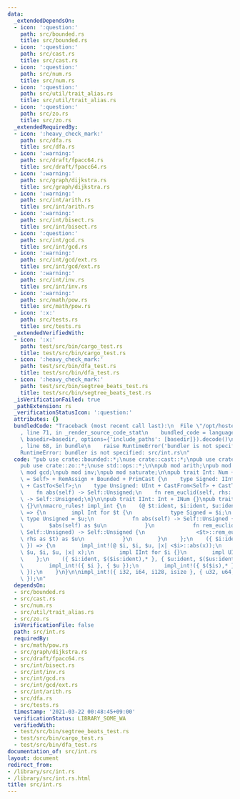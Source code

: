 ```yaml
---
data:
  _extendedDependsOn:
  - icon: ':question:'
    path: src/bounded.rs
    title: src/bounded.rs
  - icon: ':question:'
    path: src/cast.rs
    title: src/cast.rs
  - icon: ':question:'
    path: src/num.rs
    title: src/num.rs
  - icon: ':question:'
    path: src/util/trait_alias.rs
    title: src/util/trait_alias.rs
  - icon: ':question:'
    path: src/zo.rs
    title: src/zo.rs
  _extendedRequiredBy:
  - icon: ':heavy_check_mark:'
    path: src/dfa.rs
    title: src/dfa.rs
  - icon: ':warning:'
    path: src/draft/fpacc64.rs
    title: src/draft/fpacc64.rs
  - icon: ':warning:'
    path: src/graph/dijkstra.rs
    title: src/graph/dijkstra.rs
  - icon: ':warning:'
    path: src/int/arith.rs
    title: src/int/arith.rs
  - icon: ':warning:'
    path: src/int/bisect.rs
    title: src/int/bisect.rs
  - icon: ':question:'
    path: src/int/gcd.rs
    title: src/int/gcd.rs
  - icon: ':warning:'
    path: src/int/gcd/ext.rs
    title: src/int/gcd/ext.rs
  - icon: ':warning:'
    path: src/int/inv.rs
    title: src/int/inv.rs
  - icon: ':warning:'
    path: src/math/pow.rs
    title: src/math/pow.rs
  - icon: ':x:'
    path: src/tests.rs
    title: src/tests.rs
  _extendedVerifiedWith:
  - icon: ':x:'
    path: test/src/bin/cargo_test.rs
    title: test/src/bin/cargo_test.rs
  - icon: ':heavy_check_mark:'
    path: test/src/bin/dfa_test.rs
    title: test/src/bin/dfa_test.rs
  - icon: ':heavy_check_mark:'
    path: test/src/bin/segtree_beats_test.rs
    title: test/src/bin/segtree_beats_test.rs
  _isVerificationFailed: true
  _pathExtension: rs
  _verificationStatusIcon: ':question:'
  attributes: {}
  bundledCode: "Traceback (most recent call last):\n  File \"/opt/hostedtoolcache/Python/3.9.2/x64/lib/python3.9/site-packages/onlinejudge_verify/documentation/build.py\"\
    , line 71, in _render_source_code_stat\n    bundled_code = language.bundle(stat.path,\
    \ basedir=basedir, options={'include_paths': [basedir]}).decode()\n  File \"/opt/hostedtoolcache/Python/3.9.2/x64/lib/python3.9/site-packages/onlinejudge_verify/languages/user_defined.py\"\
    , line 68, in bundle\n    raise RuntimeError('bundler is not specified: {}'.format(path.as_posix()))\n\
    RuntimeError: bundler is not specified: src/int.rs\n"
  code: "pub use crate::bounded::*;\nuse crate::cast::*;\npub use crate::num::*;\n\
    pub use crate::zo::*;\nuse std::ops::*;\n\npub mod arith;\npub mod bisect;\npub\
    \ mod gcd;\npub mod inv;\npub mod saturate;\n\npub trait Int: Num + Ord + Rem<Output\
    \ = Self> + RemAssign + Bounded + PrimCast {\n    type Signed: IInt + CastFrom<Self>\
    \ + CastTo<Self>;\n    type Unsigned: UInt + CastFrom<Self> + CastTo<Self>;\n\
    \    fn abs(self) -> Self::Unsigned;\n    fn rem_euclid(self, rhs: Self::Unsigned)\
    \ -> Self::Unsigned;\n}\n\npub trait IInt: Int + INum {}\npub trait UInt: Int\
    \ {}\n\nmacro_rules! impl_int {\n    (@ $t:ident, $i:ident, $u:ident, $abs:expr)\
    \ => {\n        impl Int for $t {\n            type Signed = $i;\n           \
    \ type Unsigned = $u;\n            fn abs(self) -> Self::Unsigned {\n        \
    \        $abs(self) as $u\n            }\n            fn rem_euclid(self, rhs:\
    \ Self::Unsigned) -> Self::Unsigned {\n                <$t>::rem_euclid(self,\
    \ rhs as $t) as $u\n            }\n        }\n    };\n    ({ $i:ident }, { $u:ident\
    \ }) => {\n        impl_int!(@ $i, $i, $u, |x| <$i>::abs(x));\n        impl_int!(@\
    \ $u, $i, $u, |x| x);\n        impl IInt for $i {}\n        impl UInt for $u {}\n\
    \    };\n    ({ $i:ident, $($is:ident),* }, { $u:ident, $($us:ident),* }) => {\n\
    \        impl_int!({ $i }, { $u });\n        impl_int!({ $($is),* }, { $($us),*\
    \ });\n    }\n}\n\nimpl_int!({ i32, i64, i128, isize }, { u32, u64, u128, usize\
    \ });\n"
  dependsOn:
  - src/bounded.rs
  - src/cast.rs
  - src/num.rs
  - src/util/trait_alias.rs
  - src/zo.rs
  isVerificationFile: false
  path: src/int.rs
  requiredBy:
  - src/math/pow.rs
  - src/graph/dijkstra.rs
  - src/draft/fpacc64.rs
  - src/int/bisect.rs
  - src/int/inv.rs
  - src/int/gcd.rs
  - src/int/gcd/ext.rs
  - src/int/arith.rs
  - src/dfa.rs
  - src/tests.rs
  timestamp: '2021-03-22 00:48:45+09:00'
  verificationStatus: LIBRARY_SOME_WA
  verifiedWith:
  - test/src/bin/segtree_beats_test.rs
  - test/src/bin/cargo_test.rs
  - test/src/bin/dfa_test.rs
documentation_of: src/int.rs
layout: document
redirect_from:
- /library/src/int.rs
- /library/src/int.rs.html
title: src/int.rs
---
```

